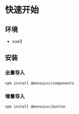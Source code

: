 <!--
 * @Author: yudidayeye 908737208@qq.com
 * @Date: 2024-01-04 15:42:09
 * @LastEditors: yudidayeye 908737208@qq.com
 * @LastEditTime: 2024-01-04 15:56:45
 * @FilePath: \mono-ui\docs\guide\quick-start.md
 * @Description: 这是默认设置,请设置`customMade`, 打开koroFileHeader查看配置 进行设置: https://github.com/OBKoro1/koro1FileHeader/wiki/%E9%85%8D%E7%BD%AE
-->

# 快速开始

## 环境

- vue3

## 安装

### 全量导入

```shell
npm install @monouixc/components
```

### 增量导入

```shell
npm install @monouixc/button
```
